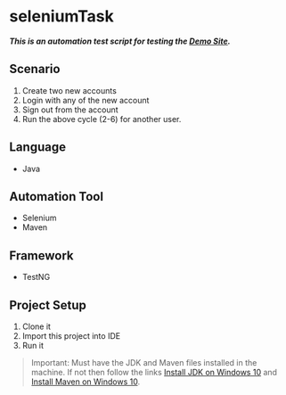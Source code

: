 # seleniumTask

***This is an automation test script for testing the [Demo Site](https://konnect.creativesofttechnology.com/).***

## Scenario
1. Create two new accounts
2. Login with any of the new account
3. Sign out from the account
4. Run the above cycle (2-6) for another user.

## Language
- Java

## Automation Tool
- Selenium
- Maven

## Framework
- TestNG

## Project Setup
1. Clone it
2. Import this project into IDE
3. Run it

>Important: Must have the JDK and Maven files installed in the machine. If not then follow the links [Install JDK on Windows 10](https://www.oracle.com/java/technologies/downloads/) and [Install Maven on Windows 10](https://maven.apache.org/download.cgi).
